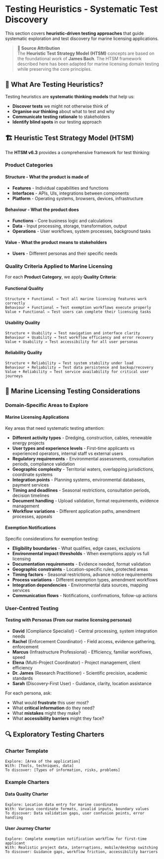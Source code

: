 # Testing Heuristics - Systematic Test Discovery

This section covers **heuristic-driven testing approaches** that guide systematic exploration and test discovery for marine licensing applications.

> **📖 Source Attribution**  
> The **Heuristic Test Strategy Model (HTSM)** concepts are based on the foundational work of **James Bach**. The HTSM framework described here has been adapted for marine licensing domain testing while preserving the core principles.

## 🧠 What Are Testing Heuristics?

Testing heuristics are **systematic thinking models** that help us:

- **Discover tests** we might not otherwise think of
- **Organise our thinking** about what to test and why
- **Communicate testing rationale** to stakeholders
- **Identify blind spots** in our testing approach

## 🏗️ Heuristic Test Strategy Model (HTSM)

The **HTSM v6.3** provides a comprehensive framework for test thinking:

### **Product Categories**

#### **Structure** - What the product is made of

- **Features** - Individual capabilities and functions
- **Interfaces** - APIs, UIs, integrations between components
- **Platform** - Operating systems, browsers, devices, infrastructure

#### **Behaviour** - What the product does

- **Functions** - Core business logic and calculations
- **Data** - Input processing, storage, transformation, output
- **Operations** - User workflows, system processes, background tasks

#### **Value** - What the product means to stakeholders

- **Users** - Different personas and their specific needs

### **Quality Criteria Applied to Marine Licensing**

For each **Product Category**, we apply **Quality Criteria**:

#### **Functional Quality**

```
Structure + Functional → Test all marine licensing features work correctly
Behaviour + Functional → Test exemption workflows execute properly
Value + Functional → Test users can complete their licensing tasks
```

#### **Usability Quality**

```
Structure + Usability → Test navigation and interface clarity
Behaviour + Usability → Test workflow efficiency and error recovery
Value + Usability → Test accessibility for all user personas
```

#### **Reliability Quality**

```
Structure + Reliability → Test system stability under load
Behaviour + Reliability → Test data persistence and backup/recovery
Value + Reliability → Test service availability for critical user journeys
```

## 🎯 Marine Licensing Testing Considerations

### **Domain-Specific Areas to Explore**

#### **Marine Licensing Applications**

Key areas that need systematic testing attention:

- **Different activity types** - Dredging, construction, cables, renewable energy projects
- **User types and experience levels** - First-time applicants vs experienced operators, internal staff vs external users
- **Regulatory requirements** - Environmental assessments, consultation periods, compliance validation
- **Geographic complexity** - Territorial waters, overlapping jurisdictions, coordinate systems
- **Integration points** - Planning systems, environmental databases, payment services
- **Timing and deadlines** - Seasonal restrictions, consultation periods, decision timelines
- **Document handling** - Upload validation, format requirements, evidence management
- **Workflow variations** - Different application paths, amendment processes, appeals

#### **Exemption Notifications**

Specific considerations for exemption testing:

- **Eligibility boundaries** - What qualifies, edge cases, exclusions
- **Environmental impact thresholds** - When exemptions apply vs full licensing
- **Documentation requirements** - Evidence needed, format validation
- **Geographic constraints** - Location-specific rules, protected areas
- **Timing factors** - Seasonal restrictions, advance notice requirements
- **Process variations** - Different exemption types, amendment workflows
- **Integration dependencies** - Environmental data sources, mapping services
- **Communication flows** - Notifications, confirmations, follow-up actions

### **User-Centred Testing**

#### **Testing with Personas** (From our marine licensing personas)

- **David** (Compliance Specialist) - Central processing, system integration needs
- **Rachel** (Enforcement Coordinator) - Field access, evidence gathering, enforcement
- **Marcus** (Infrastructure Professional) - Efficiency, familiar workflows, speed
- **Elena** (Multi-Project Coordinator) - Project management, client efficiency
- **Dr. James** (Research Practitioner) - Scientific precision, academic standards
- **Sarah** (Discovery-First User) - Guidance, clarity, location assistance

For each persona, ask:

- What would **frustrate** this user most?
- What **critical information** do they need?
- What **mistakes** might they make?
- What **accessibility barriers** might they face?

## 🔍 Exploratory Testing Charters

### **Charter Template**

```
Explore: [Area of the application]
With: [Tools, techniques, data]
To discover: [Types of information, risks, problems]
```

### **Example Charters**

#### **Data Quality Charter**

```
Explore: Location data entry for marine coordinates
With: Various coordinate formats, invalid inputs, boundary values
To discover: Data validation gaps, user confusion points, error handling
```

#### **User Journey Charter**

```
Explore: Complete exemption notification workflow for first-time applicant
With: Realistic project data, interruptions, mobile/desktop switching
To discover: Guidance gaps, workflow friction, accessibility barriers
```
